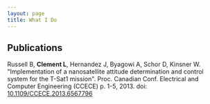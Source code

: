 ```yaml
---
layout: page
title: What I Do
---
```


## Publications
Russell B, <b>Clement L</b>, Hernandez J, Byagowi A, Schor D, Kinsner W.
"Implementation of a nanosatellite attitude determination and control system for the T-Sat1 mission".
Proc. Canadian Conf. Electrical and Computer Engineering (CCECE) p. 1-5, 2013.
doi: <a href="http://dx.doi.org/10.1109/CCECE.2013.6567796">10.1109/CCECE.2013.6567796</a>